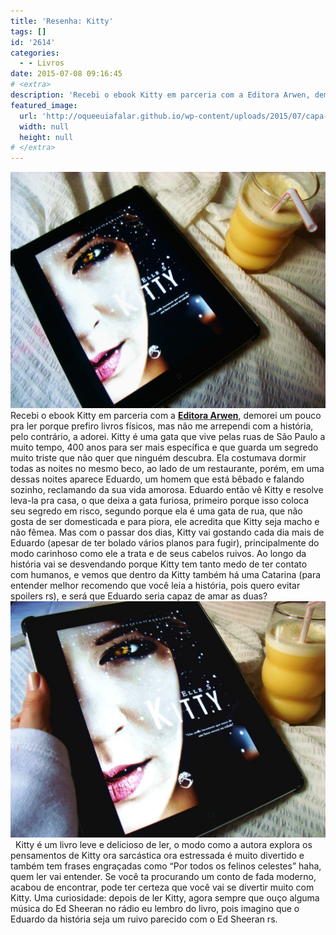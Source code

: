 ```yaml
---
title: 'Resenha: Kitty'
tags: []
id: '2614'
categories:
  - - Livros
date: 2015-07-08 09:16:45
# <extra>
description: 'Recebi o ebook Kitty em parceria com a Editora Arwen, demorei um pouco pra ler porque prefiro livros físicos, mas não me arrependi com a história, pelo contrário, a adorei. Kitty é uma gata que vive pelas ruas de São Paulo a muito tempo, 400 anos para ser mais específica e que guarda um segredo muito triste que não quer que ninguém descubra. Ela costumava dormir todas as noites no mesmo beco, ao lado de um restaurante, porém, em uma dessas noites aparece Eduardo, um homem que está bêbado e falando sozinho, reclamando da sua vida amorosa. Eduardo então vê Kitty e resolve leva-la pra casa, o que deixa a gata furiosa, primeiro porque isso coloca seu segredo em risco, segundo porque ela é uma gata de rua, que não gosta de ser domesticada e para piora, ele acredita que &hellip;'
featured_image: 
  url: 'http://oqueeuiafalar.github.io/wp-content/uploads/2015/07/capa-do-livro-Kitty-1024x768.jpg'
  width: null
  height: null
# </extra>
---
```


[![capa do livro Kitty](/wp-content/uploads/2015/07/capa-do-livro-Kitty-1024x768.jpg)](/wp-content/uploads/2015/07/capa-do-livro-Kitty.jpg) Recebi o ebook Kitty em parceria com a **[Editora Arwen](http://editoraarwen.com.br/Book/Index.php?Cod=5)**, demorei um pouco pra ler porque prefiro livros físicos, mas não me arrependi com a história, pelo contrário, a adorei. Kitty é uma gata que vive pelas ruas de São Paulo a muito tempo, 400 anos para ser mais específica e que guarda um segredo muito triste que não quer que ninguém descubra. Ela costumava dormir todas as noites no mesmo beco, ao lado de um restaurante, porém, em uma dessas noites aparece Eduardo, um homem que está bêbado e falando sozinho, reclamando da sua vida amorosa. Eduardo então vê Kitty e resolve leva-la pra casa, o que deixa a gata furiosa, primeiro porque isso coloca seu segredo em risco, segundo porque ela é uma gata de rua, que não gosta de ser domesticada e para piora, ele acredita que Kitty seja macho e não fêmea. Mas com o passar dos dias, Kitty vai gostando cada dia mais de Eduardo (apesar de ter bolado vários planos para fugir), principalmente do modo carinhoso como ele a trata e de seus cabelos ruivos. Ao longo da história vai se desvendando porque Kitty tem tanto medo de ter contato com humanos, e vemos que dentro da Kitty também há uma Catarina (para entender melhor recomendo que você leia a história, pois quero evitar spoilers rs), e será que Eduardo seria capaz de amar as duas? [![Livro Kitty da Editora Arwen](/wp-content/uploads/2015/07/Livro-Kitty-da-Editora-Arwen-1024x768.jpg)](/wp-content/uploads/2015/07/Livro-Kitty-da-Editora-Arwen.jpg)   Kitty é um livro leve e delicioso de ler, o modo como a autora explora os pensamentos de Kitty ora sarcástica ora estressada é muito divertido e também tem frases engraçadas como “Por todos os felinos celestes” haha, quem ler vai entender. Se você ta procurando um conto de fada moderno, acabou de encontrar, pode ter certeza que você vai se divertir muito com Kitty. Uma curiosidade: depois de ler Kitty, agora sempre que ouço alguma música do Ed Sheeran no rádio eu lembro do livro, pois imagino que o Eduardo da história seja um ruivo parecido com o Ed Sheeran rs.
